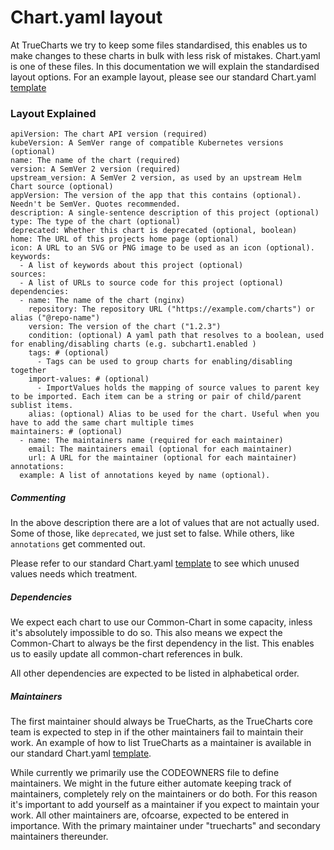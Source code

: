 # Chart.yaml layout

At TrueCharts we try to keep some files standardised, this enables us to make changes to these charts in bulk with less risk of mistakes. Chart.yaml is one of these files.
In this documentation we will explain the standardised layout options. For an example layout, please see our standard Chart.yaml [template](https://github.com/truecharts/apps/tree/master/tools/templates/chart/Chart.yaml)


### Layout Explained

```
apiVersion: The chart API version (required)
kubeVersion: A SemVer range of compatible Kubernetes versions (optional)
name: The name of the chart (required)
version: A SemVer 2 version (required)
upstream_version: A SemVer 2 version, as used by an upstream Helm Chart source (optional)
appVersion: The version of the app that this contains (optional). Needn't be SemVer. Quotes recommended.
description: A single-sentence description of this project (optional)
type: The type of the chart (optional)
deprecated: Whether this chart is deprecated (optional, boolean)
home: The URL of this projects home page (optional)
icon: A URL to an SVG or PNG image to be used as an icon (optional).
keywords:
  - A list of keywords about this project (optional)
sources:
  - A list of URLs to source code for this project (optional)
dependencies:
  - name: The name of the chart (nginx)
    repository: The repository URL ("https://example.com/charts") or alias ("@repo-name")
    version: The version of the chart ("1.2.3")
    condition: (optional) A yaml path that resolves to a boolean, used for enabling/disabling charts (e.g. subchart1.enabled )
    tags: # (optional)
      - Tags can be used to group charts for enabling/disabling together
    import-values: # (optional)
      - ImportValues holds the mapping of source values to parent key to be imported. Each item can be a string or pair of child/parent sublist items.
    alias: (optional) Alias to be used for the chart. Useful when you have to add the same chart multiple times
maintainers: # (optional)
  - name: The maintainers name (required for each maintainer)
    email: The maintainers email (optional for each maintainer)
    url: A URL for the maintainer (optional for each maintainer)
annotations:
  example: A list of annotations keyed by name (optional).
```

##### Commenting

In the above description there are a lot of values that are not actually used. Some of those, like `deprecated`, we just set to false. While others, like `annotations` get commented out.

Please refer to our standard Chart.yaml [template](https://github.com/truecharts/apps/tree/master/tools/templates/chart/Chart.yaml) to see which unused values needs which treatment.

##### Dependencies

We expect each chart to use our Common-Chart in some capacity, inless it's absolutely impossible to do so. This also means we expect the Common-Chart to always be the first dependency in the list. This enables us to easily update all common-chart references in bulk.

All other dependencies are expected to be listed in alphabetical order.

##### Maintainers

The first maintainer should always be TrueCharts, as the TrueCharts core team is expected to step in if the other maintainers fail to maintain their work.
An example of how to list TrueCharts as a maintainer is available in our standard Chart.yaml [template](https://github.com/truecharts/apps/tree/master/tools/templates/chart/Chart.yaml).

While currently we primarily use the CODEOWNERS file to define maintainers. We might in the future either automate keeping track of maintainers, completely rely on the maintainers or do both. For this reason it's important to add yourself as a maintainer if you expect to maintain your work.
All other maintainers are, ofcoarse, expected to be entered in importance. With the primary maintainer under "truecharts" and secondary maintainers thereunder.
